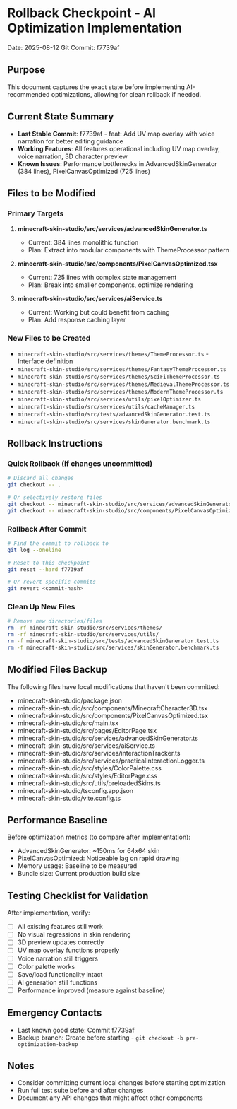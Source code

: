 # Rollback Checkpoint - AI Optimization Implementation
Date: 2025-08-12
Git Commit: f7739af

## Purpose
This document captures the exact state before implementing AI-recommended optimizations, allowing for clean rollback if needed.

## Current State Summary
- **Last Stable Commit**: f7739af - feat: Add UV map overlay with voice narration for better editing guidance
- **Working Features**: All features operational including UV map overlay, voice narration, 3D character preview
- **Known Issues**: Performance bottlenecks in AdvancedSkinGenerator (384 lines), PixelCanvasOptimized (725 lines)

## Files to be Modified

### Primary Targets
1. **minecraft-skin-studio/src/services/advancedSkinGenerator.ts**
   - Current: 384 lines monolithic function
   - Plan: Extract into modular components with ThemeProcessor pattern

2. **minecraft-skin-studio/src/components/PixelCanvasOptimized.tsx**
   - Current: 725 lines with complex state management
   - Plan: Break into smaller components, optimize rendering

3. **minecraft-skin-studio/src/services/aiService.ts**
   - Current: Working but could benefit from caching
   - Plan: Add response caching layer

### New Files to be Created
- `minecraft-skin-studio/src/services/themes/ThemeProcessor.ts` - Interface definition
- `minecraft-skin-studio/src/services/themes/FantasyThemeProcessor.ts`
- `minecraft-skin-studio/src/services/themes/SciFiThemeProcessor.ts`
- `minecraft-skin-studio/src/services/themes/MedievalThemeProcessor.ts`
- `minecraft-skin-studio/src/services/themes/ModernThemeProcessor.ts`
- `minecraft-skin-studio/src/services/utils/pixelOptimizer.ts`
- `minecraft-skin-studio/src/services/utils/cacheManager.ts`
- `minecraft-skin-studio/src/tests/advancedSkinGenerator.test.ts`
- `minecraft-skin-studio/src/services/skinGenerator.benchmark.ts`

## Rollback Instructions

### Quick Rollback (if changes uncommitted)
```bash
# Discard all changes
git checkout -- .

# Or selectively restore files
git checkout -- minecraft-skin-studio/src/services/advancedSkinGenerator.ts
git checkout -- minecraft-skin-studio/src/components/PixelCanvasOptimized.tsx
```

### Rollback After Commit
```bash
# Find the commit to rollback to
git log --oneline

# Reset to this checkpoint
git reset --hard f7739af

# Or revert specific commits
git revert <commit-hash>
```

### Clean Up New Files
```bash
# Remove new directories/files
rm -rf minecraft-skin-studio/src/services/themes/
rm -rf minecraft-skin-studio/src/services/utils/
rm -f minecraft-skin-studio/src/tests/advancedSkinGenerator.test.ts
rm -f minecraft-skin-studio/src/services/skinGenerator.benchmark.ts
```

## Modified Files Backup
The following files have local modifications that haven't been committed:
- minecraft-skin-studio/package.json
- minecraft-skin-studio/src/components/MinecraftCharacter3D.tsx
- minecraft-skin-studio/src/components/PixelCanvasOptimized.tsx
- minecraft-skin-studio/src/main.tsx
- minecraft-skin-studio/src/pages/EditorPage.tsx
- minecraft-skin-studio/src/services/advancedSkinGenerator.ts
- minecraft-skin-studio/src/services/aiService.ts
- minecraft-skin-studio/src/services/interactionTracker.ts
- minecraft-skin-studio/src/services/practicalInteractionLogger.ts
- minecraft-skin-studio/src/styles/ColorPalette.css
- minecraft-skin-studio/src/styles/EditorPage.css
- minecraft-skin-studio/src/utils/preloadedSkins.ts
- minecraft-skin-studio/tsconfig.app.json
- minecraft-skin-studio/vite.config.ts

## Performance Baseline
Before optimization metrics (to compare after implementation):
- AdvancedSkinGenerator: ~150ms for 64x64 skin
- PixelCanvasOptimized: Noticeable lag on rapid drawing
- Memory usage: Baseline to be measured
- Bundle size: Current production build size

## Testing Checklist for Validation
After implementation, verify:
- [ ] All existing features still work
- [ ] No visual regressions in skin rendering
- [ ] 3D preview updates correctly
- [ ] UV map overlay functions properly
- [ ] Voice narration still triggers
- [ ] Color palette works
- [ ] Save/load functionality intact
- [ ] AI generation still functions
- [ ] Performance improved (measure against baseline)

## Emergency Contacts
- Last known good state: Commit f7739af
- Backup branch: Create before starting - `git checkout -b pre-optimization-backup`

## Notes
- Consider committing current local changes before starting optimization
- Run full test suite before and after changes
- Document any API changes that might affect other components